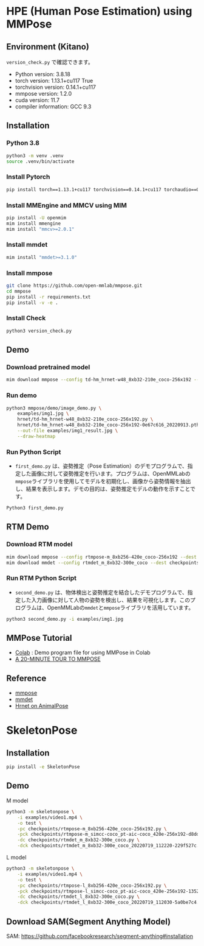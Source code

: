 # HPE (Human Pose Estimation) using MMPose
## Environment (Kitano)
`version_check.py` で確認できます。
- Python version: 3.8.18
- torch version: 1.13.1+cu117 True
- torchvision version: 0.14.1+cu117
- mmpose version: 1.2.0
- cuda version: 11.7
- compiler information: GCC 9.3

## Installation
### Python 3.8
```bash
python3 -m venv .venv
source .venv/bin/activate
```
### Install Pytorch
```bash
pip install torch==1.13.1+cu117 torchvision==0.14.1+cu117 torchaudio==0.13.1 --extra-index-url https://download.pytorch.org/whl/cu117
```

### Install MMEngine and MMCV using MIM
```bash
pip install -U openmim
mim install mmengine
mim install "mmcv>=2.0.1"
```

### Install mmdet
```bash
mim install "mmdet>=3.1.0"
```

### Install mmpose
```bash
git clone https://github.com/open-mmlab/mmpose.git
cd mmpose
pip install -r requirements.txt
pip install -v -e .
```

### Install Check
```bash
python3 version_check.py
```

## Demo
### Download pretrained model
```bash
mim download mmpose --config td-hm_hrnet-w48_8xb32-210e_coco-256x192 --dest hrnet
```

### Run demo
```bash
python3 mmpose/demo/image_demo.py \
    examples/img1.jpg \
    hrnet/td-hm_hrnet-w48_8xb32-210e_coco-256x192.py \
    hrnet/td-hm_hrnet-w48_8xb32-210e_coco-256x192-0e67c616_20220913.pth \
    --out-file examples/img1_result.jpg \
    --draw-heatmap
```

### Run Python Script
- `first_demo.py` は、姿勢推定（Pose Estimation）のデモプログラムで、指定した画像に対して姿勢推定を行います。プログラムは、OpenMMLabの`mmpose`ライブラリを使用してモデルを初期化し、画像から姿勢情報を抽出し、結果を表示します。デモの目的は、姿勢推定モデルの動作を示すことです。
```bash
Python3 first_demo.py
```

## RTM Demo
### Download RTM model
```bash
mim download mmpose --config rtmpose-m_8xb256-420e_coco-256x192 --dest checkpoints
mim download mmdet --config rtmdet_m_8xb32-300e_coco --dest checkpoints
```

### Run RTM Python Script
- `second_demo.py` は、物体検出と姿勢推定を結合したデモプログラムで、指定した入力画像に対して人物の姿勢を検出し、結果を可視化します。このプログラムは、OpenMMLabの`mmdet`と`mmpose`ライブラリを活用しています。
```bash
python3 second_demo.py -i examples/img1.jpg
```

## MMPose Tutorial
- [Colab](https://github.com/open-mmlab/mmpose/blob/main/demo/MMPose_Tutorial.ipynb) :  Demo program file for using MMPose in Colab
- [A 20-MINUTE TOUR TO MMPOSE](https://mmpose.readthedocs.io/en/latest/guide_to_framework.html#a-20-minute-tour-to-mmpose)

## Reference
- [mmpose](https://mmpose.readthedocs.io/en/latest/)
- [mmdet](https://mmdetection.readthedocs.io/en/latest/)
- [Hrnet on AnimalPose](https://mmpose.readthedocs.io/en/latest/model_zoo/animal_2d_keypoint.html#topdown-heatmap-hrnet-on-animalpose)

# SkeletonPose
## Installation
```bash
pip install -e SkeletonPose
```

## Demo
M model
```bash
python3 -m skeletonpose \
    -i examples/video1.mp4 \
    -o test \
    -pc checkpoints/rtmpose-m_8xb256-420e_coco-256x192.py \
    -pck checkpoints/rtmpose-m_simcc-coco_pt-aic-coco_420e-256x192-d8dd5ca4_20230127.pth \
    -dc checkpoints/rtmdet_m_8xb32-300e_coco.py \
    -dck checkpoints/rtmdet_m_8xb32-300e_coco_20220719_112220-229f527c.pth
```

L model
```bash
python3 -m skeletonpose \
    -i examples/video1.mp4 \
    -o test \
    -pc checkpoints/rtmpose-l_8xb256-420e_coco-256x192.py \
    -pck checkpoints/rtmpose-l_simcc-coco_pt-aic-coco_420e-256x192-1352a4d2_20230127.pth \
    -dc checkpoints/rtmdet_l_8xb32-300e_coco.py \
    -dck checkpoints/rtmdet_l_8xb32-300e_coco_20220719_112030-5a0be7c4.pth
```

## Download SAM(Segment Anything Model)
SAM: https://github.com/facebookresearch/segment-anything#installation